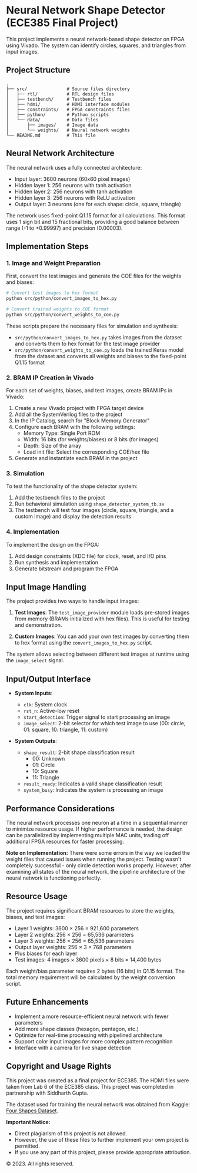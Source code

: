 # Neural Network Shape Detector (ECE385 Final Project)

This project implements a neural network-based shape detector on FPGA using Vivado. The system can identify circles, squares, and triangles from input images.

## Project Structure

```
.
├── src/               # Source files directory
│   ├── rtl/           # RTL design files
│   ├── testbench/     # Testbench files
│   ├── hdmi/          # HDMI interface modules
│   ├── constraints/   # FPGA constraints files
│   ├── python/        # Python scripts
│   └── data/          # Data files
│       ├── images/    # Image data
│       └── weights/   # Neural network weights
└── README.md          # This file
```

## Neural Network Architecture

The neural network uses a fully connected architecture:
- Input layer: 3600 neurons (60x60 pixel images)
- Hidden layer 1: 256 neurons with tanh activation
- Hidden layer 2: 256 neurons with tanh activation
- Hidden layer 3: 256 neurons with ReLU activation
- Output layer: 3 neurons (one for each shape: circle, square, triangle)

The network uses fixed-point Q1.15 format for all calculations. This format uses 1 sign bit and 15 fractional bits, providing a good balance between range (-1 to +0.99997) and precision (0.00003).

## Implementation Steps

### 1. Image and Weight Preparation

First, convert the test images and generate the COE files for the weights and biases:

```bash
# Convert test images to hex format
python src/python/convert_images_to_hex.py

# Convert trained weights to COE format
python src/python/convert_weights_to_coe.py
```

These scripts prepare the necessary files for simulation and synthesis:
- `src/python/convert_images_to_hex.py` takes images from the dataset and converts them to hex format for the test image provider
- `src/python/convert_weights_to_coe.py` loads the trained Keras model from the dataset and converts all weights and biases to the fixed-point Q1.15 format

### 2. BRAM IP Creation in Vivado

For each set of weights, biases, and test images, create BRAM IPs in Vivado:

1. Create a new Vivado project with FPGA target device
2. Add all the SystemVerilog files to the project
3. In the IP Catalog, search for "Block Memory Generator"
4. Configure each BRAM with the following settings:
   - Memory Type: Single Port ROM
   - Width: 16 bits (for weights/biases) or 8 bits (for images)
   - Depth: Size of the array
   - Load init file: Select the corresponding COE/hex file
5. Generate and instantiate each BRAM in the project

### 3. Simulation

To test the functionality of the shape detector system:

1. Add the testbench files to the project
2. Run behavioral simulation using `shape_detector_system_tb.sv`
3. The testbench will test four images (circle, square, triangle, and a custom image) and display the detection results

### 4. Implementation

To implement the design on the FPGA:

1. Add design constraints (XDC file) for clock, reset, and I/O pins
2. Run synthesis and implementation
3. Generate bitstream and program the FPGA

## Input Image Handling

The project provides two ways to handle input images:

1. **Test Images**: The `test_image_provider` module loads pre-stored images from memory (BRAMs initialized with hex files). This is useful for testing and demonstration.

2. **Custom Images**: You can add your own test images by converting them to hex format using the `convert_images_to_hex.py` script.

The system allows selecting between different test images at runtime using the `image_select` signal.

## Input/Output Interface

- **System Inputs**:
  - `clk`: System clock
  - `rst_n`: Active-low reset
  - `start_detection`: Trigger signal to start processing an image
  - `image_select`: 2-bit selector for which test image to use (00: circle, 01: square, 10: triangle, 11: custom)

- **System Outputs**:
  - `shape_result`: 2-bit shape classification result
    - 00: Unknown
    - 01: Circle
    - 10: Square
    - 11: Triangle
  - `result_ready`: Indicates a valid shape classification result
  - `system_busy`: Indicates the system is processing an image

## Performance Considerations

The neural network processes one neuron at a time in a sequential manner to minimize resource usage. If higher performance is needed, the design can be parallelized by implementing multiple MAC units, trading off additional FPGA resources for faster processing.

**Note on Implementation:** There were some errors in the way we loaded the weight files that caused issues when running the project. Testing wasn't completely successful - only circle detection works properly. However, after examining all states of the neural network, the pipeline architecture of the neural network is functioning perfectly.

## Resource Usage

The project requires significant BRAM resources to store the weights, biases, and test images:
- Layer 1 weights: 3600 × 256 = 921,600 parameters
- Layer 2 weights: 256 × 256 = 65,536 parameters
- Layer 3 weights: 256 × 256 = 65,536 parameters
- Output layer weights: 256 × 3 = 768 parameters
- Plus biases for each layer
- Test images: 4 images × 3600 pixels × 8 bits = 14,400 bytes

Each weight/bias parameter requires 2 bytes (16 bits) in Q1.15 format. The total memory requirement will be calculated by the weight conversion script.

## Future Enhancements

- Implement a more resource-efficient neural network with fewer parameters
- Add more shape classes (hexagon, pentagon, etc.)
- Optimize for real-time processing with pipelined architecture
- Support color input images for more complex pattern recognition
- Interface with a camera for live shape detection 

## Copyright and Usage Rights

This project was created as a final project for ECE385. The HDMI files were taken from Lab 6 of the ECE385 class. This project was completed in partnership with Siddharth Gupta.

The dataset used for training the neural network was obtained from Kaggle: [Four Shapes Dataset](https://www.kaggle.com/datasets/smeschke/four-shapes?resource=download).

**Important Notice:**
- Direct plagiarism of this project is not allowed.
- However, the use of these files to further implement your own project is permitted.
- If you use any part of this project, please provide appropriate attribution.

© 2023. All rights reserved. 